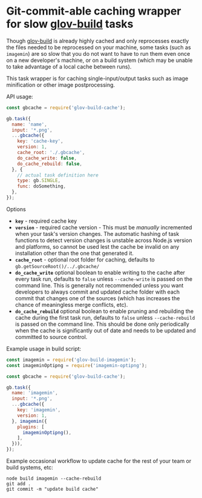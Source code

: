 Git-commit-able caching wrapper for slow [glov-build](https://github.com/Jimbly/glov-build) tasks
=============================

Though [glov-build](https://github.com/Jimbly/glov-build) is already highly cached and only reprocesses exactly the files needed to be reprocessed on your machine, some tasks (such as `imagemin`) are so slow that you do not want to have to run them even once on a new developer's machine, or on a build system (which may be unable to take advantage of a local cache between runs).

This task wrapper is for caching single-input/output tasks such as image minification or other image postprocessing.

API usage:
```javascript
const gbcache = require('glov-build-cache');

gb.task({
  name: 'name',
  input: '*.png',
  ...gbcache({
    key: 'cache-key',
    version: 1,
    cache_root: './.gbcache',
    do_cache_write: false,
    do_cache_rebuild: false,
  }, {
    // actual task definition here
    type: gb.SINGLE,
    func: doSomething,
  },
});
```
Options
* **`key`** - required cache key
* **`version`** - required cache version - This must be _manually_ incremented when your task's version changes.  The automatic hashing of task functions to detect version changes is unstable across Node.js version and platforms, so cannot be used lest the cache be invalid on any installation other than the one that generated it.
* **`cache_root`** - optional root folder for caching, defaults to `gb.getSourceRoot()/../.gbcache/`
* **`do_cache_write`** optional boolean to enable writing to the cache after every task run, defaults to `false` unless `--cache-write` is passed on the command line.  This is generally not recommended unless you want developers to always commit and updated cache folder with each commit that changes one of the sources (which has increases the chance of meaningless merge conflicts, etc).
* **`do_cache_rebuild`** optional boolean to enable pruning and rebuilding the cache during the first task run, defaults to `false` unless `--cache-rebuild` is passed on the command line.  This should be done only periodically when the cache is significantly out of date and needs to be updated and committed to source control.


Example usage in build script:
```javascript
const imagemin = require('glov-build-imagemin');
const imageminOptipng = require('imagemin-optipng');

const gbcache = require('glov-build-cache');

gb.task({
  name: 'imagemin',
  input: '*.png',
  ...gbcache({
    key: 'imagemin',
    version: 1,
  }, imagemin({
    plugins: [
      imageminOptipng(),
    ],
  })),
});
```
Example occasional workflow to update cache for the rest of your team or build systems, etc:
```
node build imagemin --cache-rebuild
git add .
git commit -m "update build cache"
```
